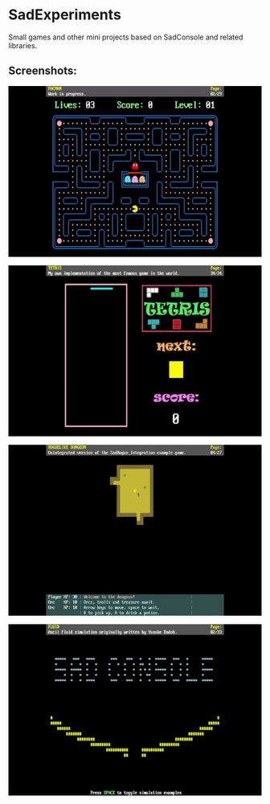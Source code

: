 # SadExperiments
Small games and other mini projects based on SadConsole and related libraries.

## Screenshots:

<p align="center" style="margin-bottom: 0px !important;">
  <img width="750" src="/ScreenShots/PacMan.gif" alt="Tetris MiniGame" align="center">
  <br><br>
  <img width="750" src="/ScreenShots/Tetris.gif" alt="Tetris MiniGame" align="center">
  <br><br>
  <img width="750" src="/ScreenShots/Roguelike.gif" alt="GoRogue Line Algorithms" align="center">
  <br><br>
  <img width="750" src="/ScreenShots/Fluid.gif" alt="Ascii Fluid Simulation" align="center">
</p>